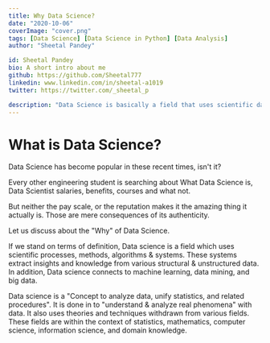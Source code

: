 ```yaml
---
title: Why Data Science?
date: "2020-10-06"
coverImage: "cover.png"
tags: [Data Science] [Data Science in Python] [Data Analysis]
author: "Sheetal Pandey"

id: Sheetal Pandey
bio: A short intro about me
github: https://github.com/Sheetal777
linkedin: www.linkedin.com/in/sheetal-a1019
twitter: https://twitter.com/_sheetal_p

description: "Data Science is basically a field that uses scientific data and applies statistical processes on it to give a structured piece of useful information. But why should YOU/ME go for it? Does it pay REALLY well? Is it analogous to Machine Learning or Deep Learning? So, these are some 'most asked' questions about Data Science. It is high time that we get a clear knowledge about this field as it doesn't only pay good, but also demands a good deal of skills to get there. Because we are getting stuffed around particular fields and don't know about the others. Let us re-collect the scattered pieces of information we actually have about Data Science. And let's figure out what has made it such a fascinating field to get into."
---
```


# What is Data Science?

Data Science has become popular in these recent times, isn't it?

Every other engineering student is searching about What Data Science is, Data Scientist salaries, benefits, courses and what not. 

But neither the pay scale, or the reputation makes it the amazing thing it actually is. Those are mere consequences of its authenticity. 

Let us discuss about the "Why" of Data Science. 

If we stand on terms of definition,
Data science is a field which uses scientific processes,  methods, algorithms & systems. These systems extract insights and knowledge from various structural & unstructured data. In addition, Data science connects to machine learning, data mining, and big data.

Data science is a "Concept to analyze data, unify statistics, and related procedures". It is done in to "understand & analyze real phenomena" with data. It also uses theories and techniques withdrawn from various fields. These fields are within the context of statistics, mathematics, computer science, information science, and domain knowledge.

